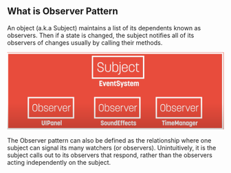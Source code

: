## What is Observer Pattern
An object (a.k.a Subject) maintains a list of its dependents known as observers. Then if a state is changed, the subject notifies all of its observers of changes usually by calling their methods.

![Source: GeeksforGeeks](Images/1.png "Intorducing subjects and observers in Observer Pattern")

The Observer pattern can also be defined as the relationship where one subject can signal its many watchers (or observers). Unintuitively, it is the subject calls out to its observers that respond, rather than the observers acting independently on the subject.
